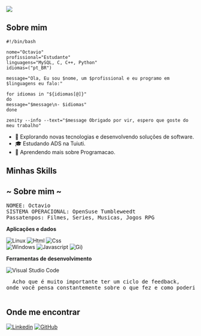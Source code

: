 ![](https://komarev.com/ghpvc/?username=iuricode&color=006bed)

## Sobre mim

```shell
#!/bin/bash

nome="Octavio"
profissional="Estudante"
linguagens="MySQL, C, C++, Python"
idiomas=("pt_BR")
 
message="Ola, Eu sou $nome, um $profissional e eu programo em $linguagens eu falo:"

for idiomas in "${idiomas[@]}"
do
message="$message\n- $idiomas"
done

zenity --info --text="$message Obrigado por vir, espero que goste do meu trabalho"

```



- 🤔 Explorando novas tecnologias e desenvolvendo soluções de software.
- 🎓 Estudando ADS na Tuiuti.
- 🌱 Aprendendo mais sobre Programacao.

## Minhas Skills

<h2> ~ Sobre mim ~ </h2>
<pre>
NOMEE: Octavio
SISTEMA OPERACIONAL: OpenSuse Tumbleweedt
Passatenpos: Filmes, Series, Musicas, Jogos RPG
</pre>

**Aplicações e dados**

![Linux](https://img.shields.io/badge/Linux-121011?style=for-the-badge&logo=linux&logoColor=white)
![Html](https://img.shields.io/badge/HTML-121011?style=for-the-badge&logo=html5&logoColor=white)
![Css](https://img.shields.io/badge/CSS-121011?&style=for-the-badge&logo=css3&logoColor=white) <br>
![Windows](https://img.shields.io/badge/WINDOWS-121011?style=for-the-badge&logo=windows&logoColor=white)
![Javascript](https://img.shields.io/badge/JavaScript-121011?style=for-the-badge&logo=javascript&logoColor=white)
![Gi](https://img.shields.io/badge/GIT-121011?style=for-the-badge&logo=git&logoColor=white))


**Ferramentas de desenvolvimento**

![Visual Studio Code](https://img.shields.io/badge/-Visual%20Studio%20Code-333333?style=flat&logo=visual-studio-code&logoColor=007ACC)

<pre>
  Acho que é muito importante ter um ciclo de feedback, 
onde você pensa constantemente sobre o que fez e como poderia fazer melhor.
  </pre>

## Onde me encontrar

[![Linkedin](https://img.shields.io/badge/-username-blue?style=flat-square&logo=Linkedin&logoColor=white&link=Octavio)](https://www.linkedin.com/in/octavio-konzen-4684a522b/)
[![GitHub](https://img.shields.io/github/followers/iuricode?label=follow&style=social)](https://github.com/OctavioKonzen)
